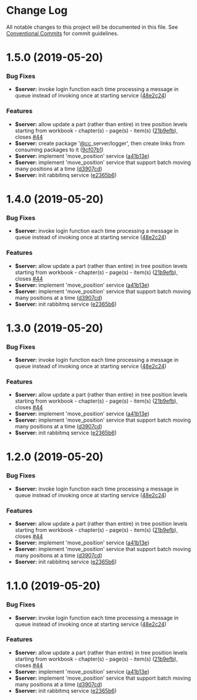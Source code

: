 # Change Log

All notable changes to this project will be documented in this file.
See [Conventional Commits](https://conventionalcommits.org) for commit guidelines.

# 1.5.0 (2019-05-20)


### Bug Fixes

* **$server:** invoke login function each time processing a message in queue instead of invoking once at starting service ([48e2c24](https://github.com/CoachingCloud/automated-push-content/commit/48e2c24))


### Features

* **$server:** allow update a part (rather than entire) in tree position levels starting from workbook - chapter(s) - page(s) - item(s) ([21b9efb](https://github.com/CoachingCloud/automated-push-content/commit/21b9efb)), closes [#44](https://github.com/CoachingCloud/automated-push-content/issues/44)
* **$server:** create package '[@cc](https://github.com/cc)_server/logger', then create links from consuming packages to it ([9cf07b1](https://github.com/CoachingCloud/automated-push-content/commit/9cf07b1))
* **$server:** implement 'move_position' service ([a41b13e](https://github.com/CoachingCloud/automated-push-content/commit/a41b13e))
* **$server:** implement 'move_position' service that support batch moving many positions at a time ([d3907cd](https://github.com/CoachingCloud/automated-push-content/commit/d3907cd))
* **$server:** init rabbitmq service ([e2365b6](https://github.com/CoachingCloud/automated-push-content/commit/e2365b6))





# 1.4.0 (2019-05-20)


### Bug Fixes

* **$server:** invoke login function each time processing a message in queue instead of invoking once at starting service ([48e2c24](https://github.com/CoachingCloud/automated-push-content/commit/48e2c24))


### Features

* **$server:** allow update a part (rather than entire) in tree position levels starting from workbook - chapter(s) - page(s) - item(s) ([21b9efb](https://github.com/CoachingCloud/automated-push-content/commit/21b9efb)), closes [#44](https://github.com/CoachingCloud/automated-push-content/issues/44)
* **$server:** implement 'move_position' service ([a41b13e](https://github.com/CoachingCloud/automated-push-content/commit/a41b13e))
* **$server:** implement 'move_position' service that support batch moving many positions at a time ([d3907cd](https://github.com/CoachingCloud/automated-push-content/commit/d3907cd))
* **$server:** init rabbitmq service ([e2365b6](https://github.com/CoachingCloud/automated-push-content/commit/e2365b6))





# 1.3.0 (2019-05-20)


### Bug Fixes

* **$server:** invoke login function each time processing a message in queue instead of invoking once at starting service ([48e2c24](https://github.com/CoachingCloud/automated-push-content/commit/48e2c24))


### Features

* **$server:** allow update a part (rather than entire) in tree position levels starting from workbook - chapter(s) - page(s) - item(s) ([21b9efb](https://github.com/CoachingCloud/automated-push-content/commit/21b9efb)), closes [#44](https://github.com/CoachingCloud/automated-push-content/issues/44)
* **$server:** implement 'move_position' service ([a41b13e](https://github.com/CoachingCloud/automated-push-content/commit/a41b13e))
* **$server:** implement 'move_position' service that support batch moving many positions at a time ([d3907cd](https://github.com/CoachingCloud/automated-push-content/commit/d3907cd))
* **$server:** init rabbitmq service ([e2365b6](https://github.com/CoachingCloud/automated-push-content/commit/e2365b6))





# 1.2.0 (2019-05-20)


### Bug Fixes

* **$server:** invoke login function each time processing a message in queue instead of invoking once at starting service ([48e2c24](https://github.com/CoachingCloud/automated-push-content/commit/48e2c24))


### Features

* **$server:** allow update a part (rather than entire) in tree position levels starting from workbook - chapter(s) - page(s) - item(s) ([21b9efb](https://github.com/CoachingCloud/automated-push-content/commit/21b9efb)), closes [#44](https://github.com/CoachingCloud/automated-push-content/issues/44)
* **$server:** implement 'move_position' service ([a41b13e](https://github.com/CoachingCloud/automated-push-content/commit/a41b13e))
* **$server:** implement 'move_position' service that support batch moving many positions at a time ([d3907cd](https://github.com/CoachingCloud/automated-push-content/commit/d3907cd))
* **$server:** init rabbitmq service ([e2365b6](https://github.com/CoachingCloud/automated-push-content/commit/e2365b6))





# 1.1.0 (2019-05-20)


### Bug Fixes

* **$server:** invoke login function each time processing a message in queue instead of invoking once at starting service ([48e2c24](https://github.com/CoachingCloud/automated-push-content/commit/48e2c24))


### Features

* **$server:** allow update a part (rather than entire) in tree position levels starting from workbook - chapter(s) - page(s) - item(s) ([21b9efb](https://github.com/CoachingCloud/automated-push-content/commit/21b9efb)), closes [#44](https://github.com/CoachingCloud/automated-push-content/issues/44)
* **$server:** implement 'move_position' service ([a41b13e](https://github.com/CoachingCloud/automated-push-content/commit/a41b13e))
* **$server:** implement 'move_position' service that support batch moving many positions at a time ([d3907cd](https://github.com/CoachingCloud/automated-push-content/commit/d3907cd))
* **$server:** init rabbitmq service ([e2365b6](https://github.com/CoachingCloud/automated-push-content/commit/e2365b6))
